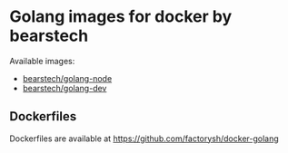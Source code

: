 Golang images for docker by bearstech
========================================

Available images:

- [bearstech/golang-node](https://hub.docker.com/r/bearstech/golang-node/)
- [bearstech/golang-dev](https://hub.docker.com/r/bearstech/golang-dev/)

Dockerfiles
-----------

Dockerfiles are available at https://github.com/factorysh/docker-golang

